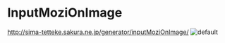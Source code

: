 # InputMoziOnImage
http://sima-tetteke.sakura.ne.jp/generator/inputMoziOnImage/
![default](https://user-images.githubusercontent.com/32039881/53296567-e90f1980-3854-11e9-8f1a-d7cbe7698c12.JPG)
